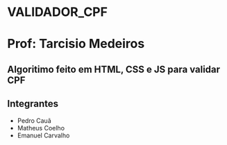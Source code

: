 # VALIDADOR_CPF
# Prof: Tarcisio Medeiros
## Algoritimo feito em HTML, CSS e JS para validar CPF

## Integrantes
- Pedro Cauã
- Matheus Coelho
- Emanuel Carvalho

